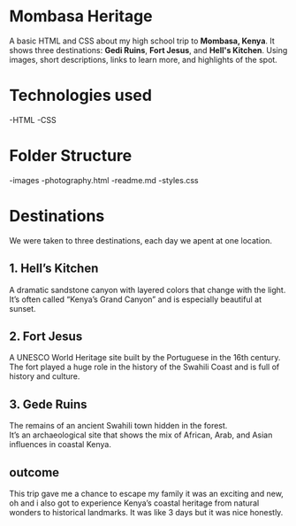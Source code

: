 # Mombasa Heritage
A basic HTML and CSS about my high school trip to **Mombasa, Kenya**. It shows three destinations: **Gedi Ruins**, **Fort Jesus**, and **Hell's Kitchen**. Using images, short descriptions, links to learn more, and highlights of the spot.
 
 # Technologies used
 -HTML
 -CSS

# Folder Structure
-images
-photography.html
-readme.md
-styles.css

# Destinations 

We were taken to three destinations, each day we apent at one location.
## 1. Hell’s Kitchen
A dramatic sandstone canyon with layered colors that change with the light.  
It’s often called “Kenya’s Grand Canyon” and is especially beautiful at sunset.  


## 2. Fort Jesus  
A UNESCO World Heritage site built by the Portuguese in the 16th century.  
The fort played a huge role in the history of the Swahili Coast and is full of history and culture.  


## 3. Gede Ruins  
The remains of an ancient Swahili town hidden in the forest.  
It’s an archaeological site that shows the mix of African, Arab, and Asian influences in coastal Kenya. 

## outcome
This trip gave me a chance  to escape my family it was an exciting and new, oh and i also got to experience Kenya’s coastal heritage from natural wonders to historical landmarks. It was like 3 days but it was nice honestly.





